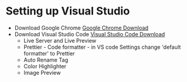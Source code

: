 <h1>Setting up Visual Studio</h1>

<ul>
<li>Download Google Chrome <a href="https://www.googleadservices.com/pagead/aclk?sa=L&ai=DChcSEwiZ577Wo8OCAxUExkwCHYUTDs8YABADGgJ0bQ&ase=2&gclid=CjwKCAiA0syqBhBxEiwAeNx9N3pDtGi9py-Mnafzn0iECIWPMJps0asUS5wsapCljg-ehJhNdyhYTxoCJrAQAvD_BwE&ohost=www.google.com&cid=CAESVeD2cXnicS-_mIM33LIbHT4yp9vSp9mA4lEzlCkQMQ7i8cjsadoKpgr_EKAv1mJe8UH8sQJvl-EulouQYub9gLXUpvyrCHpX9VgE7H8DKVPEwoCwm6g&sig=AOD64_3WwNVY6AsuWomcwI_DRYbkifM6TQ&nis=4&adurl&ved=2ahUKEwj4srbWo8OCAxWRhVYBHW-aDtQQqyQoAHoECAoQCw">Google Chrome Download</a></li>
<li>Download Visual Studio Code <a href="https://code.visualstudio.com/download">Visual Studio Code Download</a>
<ul>
    <li>Live Server and Live Preview</li>
    <li>Prettier - Code formatter - in VS code Settings change 'default formatter' to Prettier</li>
    <li>Auto Rename Tag
    <li>Color Highlighter
    <li>Image Preview
</ul>
</li>
</ul>
